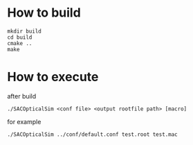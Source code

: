 # How to build

```
mkdir build
cd build
cmake ..
make
```

# How to execute

after build

```
./SACOpticalSim <conf file> <output rootfile path> [macro]
```

for example

```
./SACOpticalSim ../conf/default.conf test.root test.mac
```

